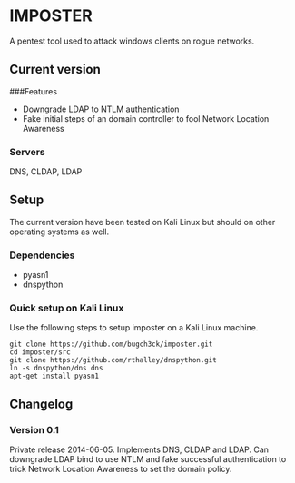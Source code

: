 # IMPOSTER

A pentest tool used to attack windows clients on rogue networks.

## Current version

###Features

* Downgrade LDAP to NTLM authentication
* Fake initial steps of an domain controller to fool Network Location Awareness

### Servers
DNS, CLDAP, LDAP

## Setup

The current version have been tested on Kali Linux but should on other operating systems as well.

### Dependencies

* pyasn1
* dnspython

### Quick setup on Kali Linux
Use the following steps to setup imposter on a Kali Linux machine.
```
git clone https://github.com/bugch3ck/imposter.git
cd imposter/src
git clone https://github.com/rthalley/dnspython.git
ln -s dnspython/dns dns
apt-get install pyasn1
```

## Changelog

### Version 0.1
Private release 2014-06-05. Implements DNS, CLDAP and LDAP. Can downgrade LDAP bind to use NTLM and fake successful authentication to trick Network Location Awareness to set the domain policy.
